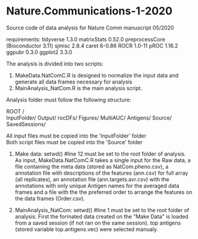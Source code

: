 # Nature.Communications-1-2020
Source code of data analysis for Nature Comm manuscript 05/2020

requirements:
  tidyverse 1.3.0
  matrixStats 0.52.0
  preprocessCore (Bioconductor 3.11)
  sjmisc 2.8.4
  caret 6-0.86
  ROCR 1.0-11
  pROC 1.16.2
  ggpubr 0.3.0
  ggplot2 3.3.0
  

The analysis is divided into two scripts:
  1. MakeData.NatComC.R is designed to normalize the input data and generate all data frames necessary for analysis
  2. MainAnalysis_NatCom.R is the main analysis script.
  
Analysis folder must follow the following structure:

ROOT /   
        InputFolder/
        Output/
                rocDFs/
        Figures/ 
                 MultiAUC/
                 Antigens/
        Source/
        SavedSessions/
  
All input files must be copied into the 'InputFolder' folder  
Both script files must be copied into the 'Source' folder

1. Make data:
    setwd() #line 12 must be set to the root folder of analysis.      
    As input, MakeData.NatComC.R takes a single input for the Raw data, a file containing the meta data (stored as NatCom.pheno.csv), a annotation file with descriptions of the features (ann.csv) for full array (all replicates), an annotation file (ann.targets.avr.csv) with the annotations with only unique Antigen names for the averaged data frames and a file with the the preferred order to arrange the features on the data frames (Order.csv).
    
2. MainAnalysis_NatCom:
  setwd() #line 1 must be set to the root folder of analysis. 
  First the formated data created on the "Make Data" is loaded from a saved session (if not ran on the same session).
  top antigens (stored variable top.antigens.vec) were selected manualy.  
  
  
